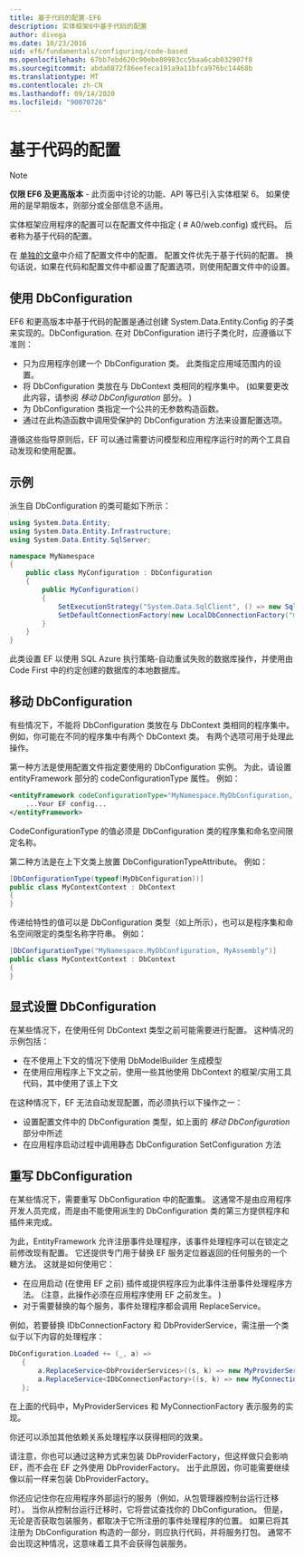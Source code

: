 ```yaml
---
title: 基于代码的配置-EF6
description: 实体框架6中基于代码的配置
author: divega
ms.date: 10/23/2016
uid: ef6/fundamentals/configuring/code-based
ms.openlocfilehash: 67bb7ebd620c90ebe80983cc5baa6cab032907f8
ms.sourcegitcommit: abda0872f86eefeca191a9a11bfca976bc14468b
ms.translationtype: MT
ms.contentlocale: zh-CN
ms.lasthandoff: 09/14/2020
ms.locfileid: "90070726"
---
```

# <a name="code-based-configuration"></a>基于代码的配置
> [!NOTE]
> **仅限 EF6 及更高版本** - 此页面中讨论的功能、API 等已引入实体框架 6。 如果使用的是早期版本，则部分或全部信息不适用。  

实体框架应用程序的配置可以在配置文件中指定 ( # A0/web.config) 或代码。 后者称为基于代码的配置。  

在 [单独的文章](xref:ef6/fundamentals/configuring/config-file)中介绍了配置文件中的配置。 配置文件优先于基于代码的配置。 换句话说，如果在代码和配置文件中都设置了配置选项，则使用配置文件中的设置。  

## <a name="using-dbconfiguration"></a>使用 DbConfiguration  

EF6 和更高版本中基于代码的配置是通过创建 System.Data.Entity.Config 的子类来实现的。DbConfiguration. 在对 DbConfiguration 进行子类化时，应遵循以下准则：  

- 只为应用程序创建一个 DbConfiguration 类。 此类指定应用域范围内的设置。  
- 将 DbConfiguration 类放在与 DbContext 类相同的程序集中。  (如果要更改此内容，请参阅 *移动 DbConfiguration* 部分。 )   
- 为 DbConfiguration 类指定一个公共的无参数构造函数。  
- 通过在此构造函数中调用受保护的 DbConfiguration 方法来设置配置选项。  

遵循这些指导原则后，EF 可以通过需要访问模型和应用程序运行时的两个工具自动发现和使用配置。  

## <a name="example"></a>示例  

派生自 DbConfiguration 的类可能如下所示：  

``` csharp
using System.Data.Entity;
using System.Data.Entity.Infrastructure;
using System.Data.Entity.SqlServer;

namespace MyNamespace
{
    public class MyConfiguration : DbConfiguration
    {
        public MyConfiguration()
        {
            SetExecutionStrategy("System.Data.SqlClient", () => new SqlAzureExecutionStrategy());
            SetDefaultConnectionFactory(new LocalDbConnectionFactory("mssqllocaldb"));
        }
    }
}
```  

此类设置 EF 以使用 SQL Azure 执行策略-自动重试失败的数据库操作，并使用由 Code First 中的约定创建的数据库的本地数据库。  

## <a name="moving-dbconfiguration"></a>移动 DbConfiguration  

有些情况下，不能将 DbConfiguration 类放在与 DbContext 类相同的程序集中。 例如，你可能在不同的程序集中有两个 DbContext 类。 有两个选项可用于处理此操作。  

第一种方法是使用配置文件指定要使用的 DbConfiguration 实例。 为此，请设置 entityFramework 部分的 codeConfigurationType 属性。 例如：  

``` xml
<entityFramework codeConfigurationType="MyNamespace.MyDbConfiguration, MyAssembly">
    ...Your EF config...
</entityFramework>
```  

CodeConfigurationType 的值必须是 DbConfiguration 类的程序集和命名空间限定名称。  

第二种方法是在上下文类上放置 DbConfigurationTypeAttribute。 例如：  

``` csharp  
[DbConfigurationType(typeof(MyDbConfiguration))]
public class MyContextContext : DbContext
{
}
```  

传递给特性的值可以是 DbConfiguration 类型（如上所示），也可以是程序集和命名空间限定的类型名称字符串。 例如：  

``` csharp
[DbConfigurationType("MyNamespace.MyDbConfiguration, MyAssembly")]
public class MyContextContext : DbContext
{
}
```  

## <a name="setting-dbconfiguration-explicitly"></a>显式设置 DbConfiguration  

在某些情况下，在使用任何 DbContext 类型之前可能需要进行配置。 这种情况的示例包括：  

- 在不使用上下文的情况下使用 DbModelBuilder 生成模型  
- 在使用应用程序上下文之前，使用一些其他使用 DbContext 的框架/实用工具代码，其中使用了该上下文  

在这种情况下，EF 无法自动发现配置，而必须执行以下操作之一：  

- 设置配置文件中的 DbConfiguration 类型，如上面的 *移动 DbConfiguration* 部分中所述
- 在应用程序启动过程中调用静态 DbConfiguration SetConfiguration 方法  

## <a name="overriding-dbconfiguration"></a>重写 DbConfiguration  

在某些情况下，需要重写 DbConfiguration 中的配置集。 这通常不是由应用程序开发人员完成，而是由不能使用派生的 DbConfiguration 类的第三方提供程序和插件来完成。  

为此，EntityFramework 允许注册事件处理程序，该事件处理程序可以在锁定之前修改现有配置。  它还提供专门用于替换 EF 服务定位器返回的任何服务的一个糖方法。 这就是如何使用它：  

- 在应用启动 (在使用 EF 之前) 插件或提供程序应为此事件注册事件处理程序方法。  (注意，此操作必须在应用程序使用 EF 之前发生。 )   
- 对于需要替换的每个服务，事件处理程序都会调用 ReplaceService。  

例如，若要替换 IDbConnectionFactory 和 DbProviderService，需注册一个类似于以下内容的处理程序：  

``` csharp
DbConfiguration.Loaded += (_, a) =>
   {
       a.ReplaceService<DbProviderServices>((s, k) => new MyProviderServices(s));
       a.ReplaceService<IDbConnectionFactory>((s, k) => new MyConnectionFactory(s));
   };
```  

在上面的代码中，MyProviderServices 和 MyConnectionFactory 表示服务的实现。  

你还可以添加其他依赖关系处理程序以获得相同的效果。  

请注意，你也可以通过这种方式来包装 DbProviderFactory，但这样做只会影响 EF，而不会在 EF 之外使用 DbProviderFactory。 出于此原因，你可能需要继续像以前一样来包装 DbProviderFactory。  

你还应记住你在应用程序外部运行的服务（例如，从包管理器控制台运行迁移时）。 当你从控制台运行迁移时，它将尝试查找你的 DbConfiguration。 但是，无论是否获取包装服务，都取决于它所注册的事件处理程序的位置。 如果已将其注册为 DbConfiguration 构造的一部分，则应执行代码，并将服务打包。 通常不会出现这种情况，这意味着工具不会获得包装服务。  
